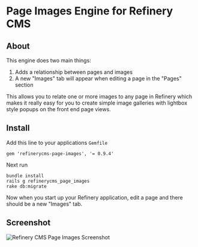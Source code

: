 # Page Images Engine for Refinery CMS

## About

This engine does two main things:

1. Adds a relationship between pages and images
2. A new "Images" tab will appear when editing a page in the "Pages" section

This allows you to relate one or more images to any page in Refinery which makes it really easy for you to create simple image galleries with lightbox style popups on the front end page views.

## Install

Add this line to your applications `Gemfile`

    gem 'refinerycms-page-images', '= 0.9.4'
    
Next run

    bundle install
    rails g refinerycms_page_images
    rake db:migrate
    
Now when you start up your Refinery application, edit a page and there should be a new "Images" tab.

## Screenshot

![Refinery CMS Page Images Screenshot](http://refinerycms.com/system/images/0000/1736/refinerycms-page-images.png)
